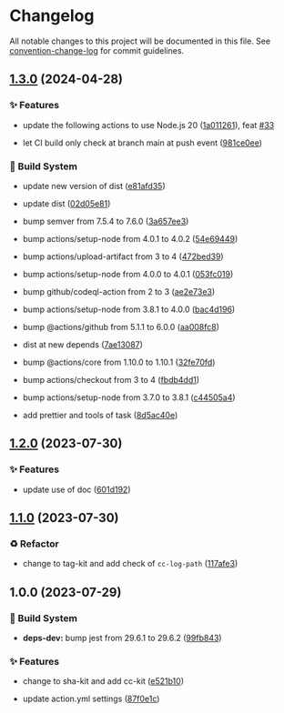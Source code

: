 # Changelog

All notable changes to this project will be documented in this file. See [convention-change-log](https://github.com/convention-change/convention-change-log) for commit guidelines.

## [1.3.0](https://github.com/convention-change/conventional-version-check/compare/1.2.0...v1.3.0) (2024-04-28)

### ✨ Features

* update the following actions to use Node.js 20 ([1a011261](https://github.com/convention-change/conventional-version-check/commit/1a011261a8c8a76b5e222ce6f06e9f8875d8827d)), feat [#33](https://github.com/convention-change/conventional-version-check/issues/33)

* let CI build only check at branch main at push event ([981ce0ee](https://github.com/convention-change/conventional-version-check/commit/981ce0ee7a5088203f21919d1a871a3c20db0776))

### 👷‍ Build System

* update new version of dist ([e81afd35](https://github.com/convention-change/conventional-version-check/commit/e81afd35562376588d94fc2b4f8f861b4530045a))

* update dist ([02d05e81](https://github.com/convention-change/conventional-version-check/commit/02d05e815fc05ce8077e144b5d4a66ba6312d366))

* bump semver from 7.5.4 to 7.6.0 ([3a657ee3](https://github.com/convention-change/conventional-version-check/commit/3a657ee3b44b54d4f11fb6bb775b9b11a171a945))

* bump actions/setup-node from 4.0.1 to 4.0.2 ([54e69449](https://github.com/convention-change/conventional-version-check/commit/54e69449d5a14ea12a5b2931d258ac815adca9b7))

* bump actions/upload-artifact from 3 to 4 ([472bed39](https://github.com/convention-change/conventional-version-check/commit/472bed39ce3a68658072b55e2216f117e8a335f0))

* bump actions/setup-node from 4.0.0 to 4.0.1 ([053fc019](https://github.com/convention-change/conventional-version-check/commit/053fc019663ce7e4cb516cfcdf2431b1abe977cb))

* bump github/codeql-action from 2 to 3 ([ae2e73e3](https://github.com/convention-change/conventional-version-check/commit/ae2e73e34f700d1445095582a83a7bc6628add0f))

* bump actions/setup-node from 3.8.1 to 4.0.0 ([bac4d196](https://github.com/convention-change/conventional-version-check/commit/bac4d1964a55c984e2c23b20a746c4bd9c9064f6))

* bump @actions/github from 5.1.1 to 6.0.0 ([aa008fc8](https://github.com/convention-change/conventional-version-check/commit/aa008fc8e1758dbba10d62dc85732c8c966a6024))

* dist at new depends ([7ae13087](https://github.com/convention-change/conventional-version-check/commit/7ae1308713a3d9badb16b8edd8395953fb09dbd6))

* bump @actions/core from 1.10.0 to 1.10.1 ([32fe70fd](https://github.com/convention-change/conventional-version-check/commit/32fe70fdfafd55b54b110fe25c7ce781091666b4))

* bump actions/checkout from 3 to 4 ([fbdb4dd1](https://github.com/convention-change/conventional-version-check/commit/fbdb4dd10c83a9345ef68195594cc72317dac4ee))

* bump actions/setup-node from 3.7.0 to 3.8.1 ([c44505a4](https://github.com/convention-change/conventional-version-check/commit/c44505a44195762e5c4349278f2b46658341f909))

* add prettier and tools of task ([8d5ac40e](https://github.com/convention-change/conventional-version-check/commit/8d5ac40e31025ec0ead3072299d532e25f86a7b6))

## [1.2.0](https://github.com/actions/javascript-action/compare/v1.1.0...v1.2.0) (2023-07-30)

### ✨ Features

* update use of doc ([601d192](https://github.com/actions/javascript-action/commit/601d19293eb93c949ba6c506f8980c3acc3c65bb))

## [1.1.0](https://github.com/actions/javascript-action/compare/v1.0.0...v1.1.0) (2023-07-30)

### ♻ Refactor

* change to tag-kit and add check of `cc-log-path` ([117afe3](https://github.com/actions/javascript-action/commit/117afe3abd130968ba03d55f7e89d294d2de47b8))

## 1.0.0 (2023-07-29)

### 👷‍ Build System

* **deps-dev:** bump jest from 29.6.1 to 29.6.2 ([99fb843](https://github.com/actions/javascript-action/commit/99fb8432b5d1f22ba683d4aa85b487e5befc58f0))

### ✨ Features

* change to sha-kit and add cc-kit ([e521b10](https://github.com/actions/javascript-action/commit/e521b10631881a3d9d177503e1248220b34fb4c2))

* update action.yml settings ([87f0e1c](https://github.com/actions/javascript-action/commit/87f0e1c50701a96c97b66eb62f69cc4be413bd8a))
